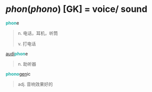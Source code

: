 # _phon_(_phono_) [GK] = voice/ sound

<b style="color: #20B2AA;">phon</b>e
> n. 电话，耳机，听筒
>
> v. 打电话

[audi](_aud_.md)<b style="color: #20B2AA;">phon</b>e
> n. 助听器

<b style="color: #20B2AA;">phono</b>[gen](_gen_.md)ic
> adj. 音响效果好的